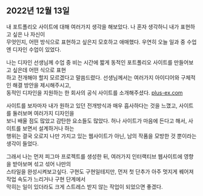 ## **2022년 12월 13일**

내 포트폴리오 사이트에 대해 여러가지 생각을 해보았다. 나 혼자 생각하니 내가 표현하고 싶은 나 자신이  
무엇인지, 어떤 방식으로 표현하고 싶은지 모호하고 애매했다. 우연히 오늘 일과 중 수업엔 디자인 수업이 있었다.  

나는 디자인 선생님께 수업 중 비는 시간에 짧게 동적인 포트폴리오 사이트를 만들어보고 싶은데 어떤 식으로 표현  
하고 전개해야 할지 모르겠다고 말씀드렸다. 선생님께서는 여러가지 아이디어와 구체적인 해결 방안을 제시해주시고,  
동적인 디자인을 지원하는 한 회사의 공식 사이트를 소개해주셨다. 
<a href='plus-ex.com'>plus-ex.com</a>  

사이트를 보자마자 내가 원하고 있던 전개방식과 매우 흡사하다는 것을 느꼈고, 사이트를 둘러보며 여러가지 디자인을  
보니 배울 점도 많았고 감탄한 요소들도 많았다. 허나 사이트가 마음에 든다고 해서, 사이트를 보면서 설계하거나 하는  
행위는 결국 오로지 나만 가지고 있는 웹사이트가 아닌, 남의 작품을 모방한 것 뿐이라는 생각이 들었다.  

그래서 나는 먼저 피그마 프로젝트를 생성한 뒤, 여러가지 인터랙티브 웹사이트에 영향을 받아보며 섞고 섞어 나만의  
스타일을 완성시켜보고싶다. 구현도 구현일테지만, 먼저 첫 단추가 아주 멋지게 꿰어져 작업 속도가 느리거나 구현 단계에서  
막히는 일이 있더라도 크게 스트레스 받지 않는 작업이 되었으면 좋겠다.